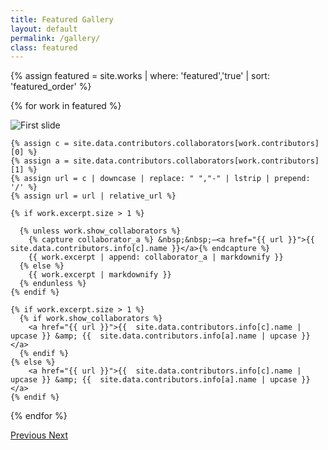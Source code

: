 ```yaml
---
title: Featured Gallery
layout: default
permalink: /gallery/
class: featured
---
```


<!-- This page features a full bleed gallery, navigation to the next image and text overlay with pull quotes.

Using Bootstrap 4 Carousel functionality (https://getbootstrap.com/docs/4.1/components/carousel/) -->

<div class="container-fluid">
<div id="carouselExampleControls" class="carousel slide">
  <div class="carousel-inner">

  {% assign featured = site.works | where: 'featured','true' | sort: 'featured_order' %}

  {% for work in featured %}

  <div class="carousel-item {% if forloop.first == true %}active{% endif %}">
  <img class="d-block mx-auto" src="{{ work.images[0] | prepend: '/assets/images/' | prepend: site.asset_subpath }}" alt="First slide">

  <div class="carousel-caption d-none d-md-block">

    {% assign c = site.data.contributors.collaborators[work.contributors][0] %}
    {% assign a = site.data.contributors.collaborators[work.contributors][1] %}
    {% assign url = c | downcase | replace: " ","-" | lstrip | prepend: '/' %}
    {% assign url = url | relative_url %}

    {% if work.excerpt.size > 1 %}

      {% unless work.show_collaborators %}
        {% capture collaborator_a %} &nbsp;&nbsp;–<a href="{{ url }}">{{ site.data.contributors.info[c].name }}</a>{% endcapture %}
        {{ work.excerpt | append: collaborator_a | markdownify }}
      {% else %}
        {{ work.excerpt | markdownify }}
      {% endunless %}
    {% endif %}

    {% if work.excerpt.size > 1 %}
      {% if work.show_collaborators %}
        <a href="{{ url }}">{{  site.data.contributors.info[c].name | upcase }} &amp; {{  site.data.contributors.info[a].name | upcase }}</a>
      {% endif %}
    {% else %}
        <a href="{{ url }}">{{  site.data.contributors.info[c].name | upcase }} &amp; {{  site.data.contributors.info[a].name | upcase }}</a>
    {% endif %}

  </div>

  </div>

  {% endfor %}
  </div>
  <a class="carousel-control-prev" href="#carouselExampleControls" role="button" data-slide="prev">
  <span class="carousel-control-prev-icon" aria-hidden="true"></span>
  <span class="sr-only">Previous</span>
  </a>
  <a class="carousel-control-next" href="#carouselExampleControls" role="button" data-slide="next">
  <span class="carousel-control-next-icon" aria-hidden="true"></span>
  <span class="sr-only">Next</span>
  </a>
</div>
</div>
